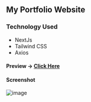 ## My Portfolio Website

###

### Technology Used

- NextJs
- Tailwind CSS
- Axios

#### Preview -> [Click Here](https://my-portfolio-mksah98.vercel.app/)

#### Screenshot

![image](https://user-images.githubusercontent.com/93177298/199567034-f2a809bb-1146-4401-b25e-68172bc6217d.png)

